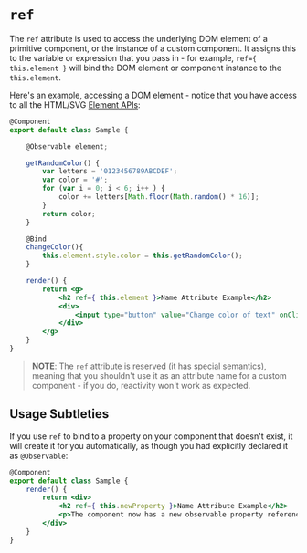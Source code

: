 # `ref`

The `ref` attribute is used to access the underlying DOM element of a primitive component, or the instance of a custom component. It assigns this to the variable or expression that you pass in - for example, `ref={ this.element }` will bind the DOM element or component instance to the `this.element`.

Here's an example, accessing a DOM element - notice that you have access to all the HTML/SVG [Element APIs](https://developer.mozilla.org/en-US/docs/Web/API/Element):

```jsx
@Component
export default class Sample {

    @Observable element;

    getRandomColor() {
        var letters = '0123456789ABCDEF';
        var color = '#';
        for (var i = 0; i < 6; i++ ) {
            color += letters[Math.floor(Math.random() * 16)];
        }
        return color;
    }

    @Bind
    changeColor(){
        this.element.style.color = this.getRandomColor();
    }

    render() {
        return <g>
            <h2 ref={ this.element }>Name Attribute Example</h2>
            <div>
                <input type="button" value="Change color of text" onClick={ this.changeColor }/>
            </div>
        </g>
    }
}
```

> **NOTE**: The `ref` attribute is reserved (it has special semantics), meaning that you shouldn't use it as an attribute name for a custom component - if you do, reactivity won't work as expected.


## Usage Subtleties

If you use `ref` to bind to a property on your component that doesn't exist, it will create it for you automatically, as though you had explicitly declared it as `@Observable`:

```jsx
@Component
export default class Sample {
    render() {
        return <div>
            <h2 ref={ this.newProperty }>Name Attribute Example</h2>
            <p>The component now has a new observable property referencing the <b>{ this.newProperty.tagName }</b> element</p>
        </div>
    }
}